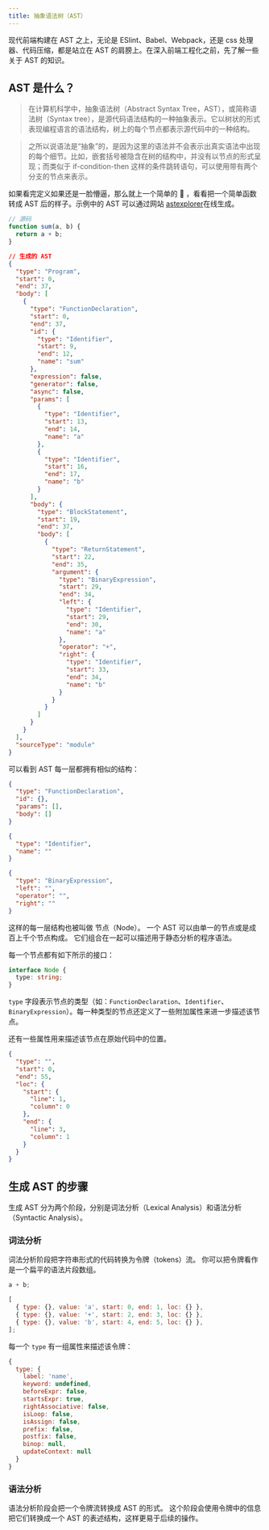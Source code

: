 ```yaml
---
title: 抽象语法树（AST）
---
```


现代前端构建在 AST 之上，无论是 ESlint、Babel、Webpack，还是 css 处理器、代码压缩，都是站立在 AST 的肩膀上。在深入前端工程化之前，先了解一些关于 AST 的知识。

## AST 是什么？

> 在计算机科学中，抽象语法树（Abstract Syntax Tree，AST），或简称语法树（Syntax tree），是源代码语法结构的一种抽象表示。它以树状的形式表现编程语言的语法结构，树上的每个节点都表示源代码中的一种结构。

> 之所以说语法是“抽象”的，是因为这里的语法并不会表示出真实语法中出现的每个细节。比如，嵌套括号被隐含在树的结构中，并没有以节点的形式呈现；而类似于 if-condition-then 这样的条件跳转语句，可以使用带有两个分支的节点来表示。

如果看完定义如果还是一脸懵逼，那么就上一个简单的 🌰 ，看看把一个简单函数转成 AST 后的样子。示例中的 AST 可以通过网站 [astexplorer](https://astexplorer.net/)在线生成。

```js
// 源码
function sum(a, b) {
  return a + b;
}
```

```json
// 生成的 AST
{
  "type": "Program",
  "start": 0,
  "end": 37,
  "body": [
    {
      "type": "FunctionDeclaration",
      "start": 0,
      "end": 37,
      "id": {
        "type": "Identifier",
        "start": 9,
        "end": 12,
        "name": "sum"
      },
      "expression": false,
      "generator": false,
      "async": false,
      "params": [
        {
          "type": "Identifier",
          "start": 13,
          "end": 14,
          "name": "a"
        },
        {
          "type": "Identifier",
          "start": 16,
          "end": 17,
          "name": "b"
        }
      ],
      "body": {
        "type": "BlockStatement",
        "start": 19,
        "end": 37,
        "body": [
          {
            "type": "ReturnStatement",
            "start": 22,
            "end": 35,
            "argument": {
              "type": "BinaryExpression",
              "start": 29,
              "end": 34,
              "left": {
                "type": "Identifier",
                "start": 29,
                "end": 30,
                "name": "a"
              },
              "operator": "+",
              "right": {
                "type": "Identifier",
                "start": 33,
                "end": 34,
                "name": "b"
              }
            }
          }
        ]
      }
    }
  ],
  "sourceType": "module"
}
```

可以看到 AST 每一层都拥有相似的结构：

```json
{
  "type": "FunctionDeclaration",
  "id": {},
  "params": [],
  "body": []
}
```

```json
{
  "type": "Identifier",
  "name": ""
}
```

```json
{
  "type": "BinaryExpression",
  "left": "",
  "operator": "",
  "right": ""
}
```

这样的每一层结构也被叫做 节点（Node）。 一个 AST 可以由单一的节点或是成百上千个节点构成。 它们组合在一起可以描述用于静态分析的程序语法。

每一个节点都有如下所示的接口：

```ts
interface Node {
  type: string;
}
```

`type` 字段表示节点的类型（如：`FunctionDeclaration`、`Identifier`、`BinaryExpression`）。每一种类型的节点还定义了一些附加属性来进一步描述该节点。

还有一些属性用来描述该节点在原始代码中的位置。

```json
{
  "type": "",
  "start": 0,
  "end": 55,
  "loc": {
    "start": {
      "line": 1,
      "column": 0
    },
    "end": {
      "line": 3,
      "column": 1
    }
  }
}
```

## 生成 AST 的步骤

生成 AST 分为两个阶段，分别是词法分析（Lexical Analysis）和语法分析（Syntactic Analysis）。

### 词法分析

词法分析阶段把字符串形式的代码转换为令牌（tokens）流。
你可以把令牌看作是一个扁平的语法片段数组。

```js
a + b;
```

```js
[
  { type: {}, value: 'a', start: 0, end: 1, loc: {} },
  { type: {}, value: '+', start: 2, end: 3, loc: {} },
  { type: {}, value: 'b', start: 4, end: 5, loc: {} },
];
```

每一个 `type` 有一组属性来描述该令牌：

```js
{
  type: {
    label: 'name',
    keyword: undefined,
    beforeExpr: false,
    startsExpr: true,
    rightAssociative: false,
    isLoop: false,
    isAssign: false,
    prefix: false,
    postfix: false,
    binop: null,
    updateContext: null
  }
}
```

### 语法分析

语法分析阶段会把一个令牌流转换成 AST 的形式。 这个阶段会使用令牌中的信息把它们转换成一个 AST 的表述结构，这样更易于后续的操作。
